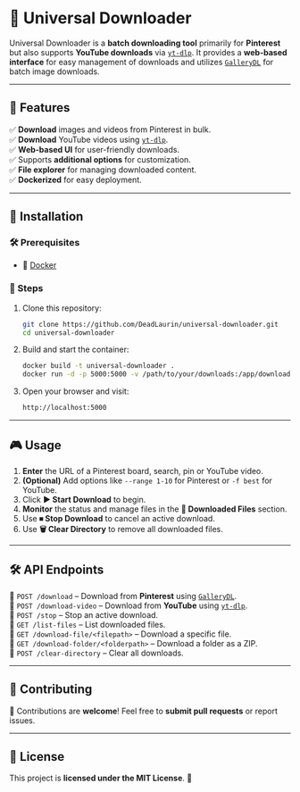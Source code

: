 # 🌟 Universal Downloader

Universal Downloader is a **batch downloading tool** primarily for **Pinterest** but also supports **YouTube downloads** via [`yt-dlp`](https://github.com/yt-dlp/yt-dlp). It provides a **web-based interface** for easy management of downloads and utilizes [`GalleryDL`](https://github.com/mikf/gallery-dl) for batch image downloads.

---

## 🎯 Features
✅ **Download** images and videos from Pinterest in bulk.  
✅ **Download** YouTube videos using [`yt-dlp`](https://github.com/yt-dlp/yt-dlp).  
✅ **Web-based UI** for user-friendly downloads.  
✅ Supports **additional options** for customization.  
✅ **File explorer** for managing downloaded content.  
✅ **Dockerized** for easy deployment.  

---

## 🚀 Installation
### 🛠 Prerequisites
- 🐳 [Docker](https://docs.docker.com/get-docker/)

### 📌 Steps
1. Clone this repository:
   ```sh
   git clone https://github.com/DeadLaurin/universal-downloader.git
   cd universal-downloader
   ```
2. Build and start the container:
   ```sh
   docker build -t universal-downloader .
   docker run -d -p 5000:5000 -v /path/to/your/downloads:/app/downloads --name universal-downloader
   ```
3. Open your browser and visit:
   ```sh
   http://localhost:5000
   ```

---

## 🎮 Usage
1. **Enter** the URL of a Pinterest board, search, pin or YouTube video.
2. **(Optional)** Add options like `--range 1-10` for Pinterest or `-f best` for YouTube.
3. Click **▶ Start Download** to begin.
4. **Monitor** the status and manage files in the **📂 Downloaded Files** section.
5. Use **⏹ Stop Download** to cancel an active download.
6. Use **🗑 Clear Directory** to remove all downloaded files.

---

## 🛠 API Endpoints
📌 `POST /download` – Download from **Pinterest** using [`GalleryDL`](https://github.com/mikf/gallery-dl).  
📌 `POST /download-video` – Download from **YouTube** using [`yt-dlp`](https://github.com/yt-dlp/yt-dlp).  
📌 `POST /stop` – Stop an active download.  
📌 `GET /list-files` – List downloaded files.  
📌 `GET /download-file/<filepath>` – Download a specific file.  
📌 `GET /download-folder/<folderpath>` – Download a folder as a ZIP.  
📌 `POST /clear-directory` – Clear all downloads.  

---

## 🤝 Contributing
🎉 Contributions are **welcome**! Feel free to **submit pull requests** or report issues.  

---

## 📜 License
This project is **licensed under the MIT License**. 📝

